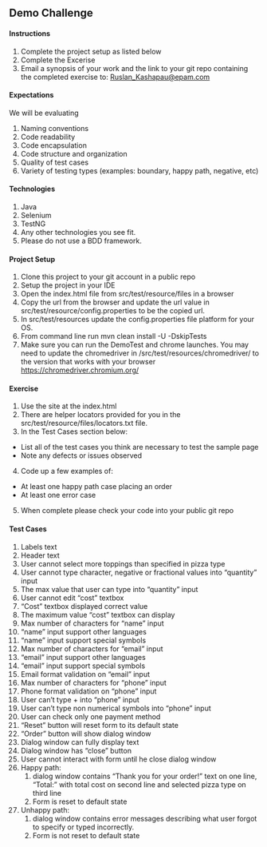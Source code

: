 ## Demo Challenge

#### Instructions
1. Complete the project setup as listed below
2. Complete the Excerise
3. Email a synopsis of your work and the link to your git repo containing the completed exercise to: Ruslan_Kashapau@epam.com


#### Expectations
We will be evaluating
1. Naming conventions
2. Code readability
3. Code encapsulation
4. Code structure and organization
5. Quality of test cases
6. Variety  of testing types (examples: boundary, happy path, negative, etc) 


#### Technologies
1. Java
2. Selenium
3. TestNG
4. Any other technologies you see fit.
5. Please do not use a BDD framework.

#### Project Setup
1. Clone this project to your git account in a public repo
2. Setup the project in your IDE
3. Open the index.html file from src/test/resource/files in a browser
4. Copy the url from the browser and update the url value in src/test/resource/config.properties to be the copied url.
5. In src/test/resources update the config.properties file platform for your OS.
6. From command line run mvn clean install -U -DskipTests
7. Make sure you can run the DemoTest and chrome launches.  You may need to update the chromedriver in /src/test/resources/chromedriver/ to the version that works with your browser
   https://chromedriver.chromium.org/


#### Exercise
1. Use the site at the index.html
2. There are helper locators provided for you in the src/test/resource/files/locators.txt file.
3. In the Test Cases section below:
  - List all of the test cases you think are necessary to test the sample page
  - Note any defects or issues observed
4. Code up a few examples of:
  - At least one happy path case placing an order
  - At least one error case
5. When complete please check your code into your public git repo

#### Test Cases

 1. Labels text
 2. Header text
 3. User cannot select more toppings than specified in pizza type
 4. User cannot type character, negative or fractional values into “quantity” input
 5. The max value that user can type into “quantity” input
 6. User cannot edit “cost” textbox
 7. “Cost” textbox displayed correct value
 8. The maximum value “cost” textbox can display
 9. Max number of characters for “name” input
 10. “name” input support other languages
 11.  “name” input support special symbols
 12. Max number of characters for “email” input
 13. “email” input support other languages
 14.  “email” input support special symbols
 15. Email format validation on “email” input
 16. Max number of characters for “phone” input
 17. Phone format validation on “phone” input
 18. User can’t type + into “phone” input
 19. User can’t type non numerical symbols into “phone” input
 20. User can check only one payment method
 21. “Reset” button will reset form to its default state
 22. “Order” button will show dialog window
 23. Dialog window can fully display text
 24. Dialog window has “close” button
 25. User cannot interact with form until he close dialog window
 26. Happy path:
     1. dialog window contains “Thank you for your order!” text on one line, “Total:” with total cost on second line and selected pizza type on third line
     2. Form is reset to default state
 27. Unhappy path:
     1. dialog window contains error messages describing what user forgot to specify or typed incorrectly. 
     2. Form is not reset to default state

